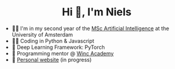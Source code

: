 <h1 align="center">Hi 👋, I'm Niels</h1>

- 👨‍🎓 I'm in my second year of the [MSc Artificial Intelligence](https://www.uva.nl/en/programmes/masters/artificial-intelligence/artificial-intelligence.html?origin=5BOaRAofTjCccATraJp2XA) at the University of Amsterdam
- 👨‍💻 Coding in Python & Javascript
- 🧠 Deep Learning Framework: PyTorch
- 💼 Programming mentor @ [Winc Academy](https://www.wincacademy.com/#)
- 🚀 [Personal website](https://nsombekke.nl) (in progress)
